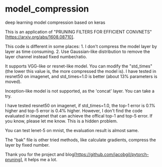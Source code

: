 # model_compression
deep learning model compression based on keras

This is an application of "PRUNING FILTERS FOR EFFICIENT CONVNETS"[https://arxiv.org/abs/1608.08710].

This code is different in some places: 1. I don't compress the model layer by layer as time consuming. 2. Use Gaussian-like distribution to remove the layer channel instead fixed number/ratio.

It supports VGG-like or resnet-like model. You can modify the "std_times"(the lower this value is, the more compressed the model is). I have tested in resnet50 on imagenet, and std_times=1.0 is better (about 13% parameters is moved).

Inception-like model is not supported, as the 'concat' layer. You can take a try.

I have tested resnet50 on imagenet, if std_times=1.0, the top-1 error is 0.1% higher and top-5 error is 0.4% higher. However, I don't find the code evaluated in imagenet that can achieve the offical top-1 and top-5 error. If you know, please let me know. This is a hidden problem.

You can test lenet-5 on mnist, the evaluation result is almost same.

The "bak" file is other tried methods, like calculate gradients, compress the layer by fixed number.

Thank you for the project and blog[https://github.com/jacobgil/pytorch-pruning], it helps me a lot.
